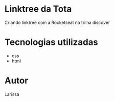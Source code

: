 # Linktree da Tota
Criando linktree com a Rocketseat na trilha discover

# Tecnologias utilizadas

- css
- html

# Autor

Larissa
